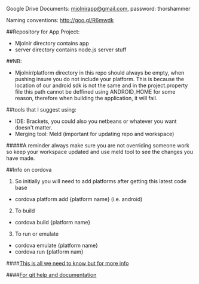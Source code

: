 Google Drive Documents:
mjolnirapp@gmail.com,
password: thorshammer

Naming conventions: http://goo.gl/R6mwdk

##Repository for App Project:
* Mjolnir directory contains app
* server directory contains node.js server stuff
	
##NB:
* Mjolnir/platform directory in this repo should always be empty, when pushing insure you do not include your platform. This is because the location of our android sdk is not the same and in the project.property file this path cannot be deffined using ANDROID_HOME for some reason, therefore when building the application, it will fail.

##tools that I suggest using:
* IDE: Brackets, you could also you netbeans or whatever you want doesn't matter.
* Merging tool: Meld (important for updating repo and workspace)

#####A reminder always make sure you are not overriding someone work so keep your workspace updated and use meld tool to see the changes you have made.

##Info on cordova

1. So initially you will need to add platforms after getting this latest code base
  * cordova platform add {platform name}  (i.e. android)

2. To build
  * cordova build {platform name}

3. To run or emulate
  * cordova emulate {platform name}
  * cordova run {platform nam}

####[This is all we need to know but for more info](http://cordova.apache.org/docs/en/4.0.0/index.html)

####[For git help and documentation](http://git-scm.com/docs/git-help)
